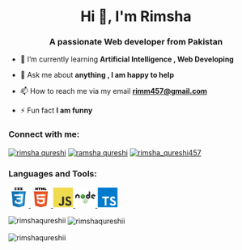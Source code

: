 <h1 align="center">Hi 👋, I'm Rimsha</h1>
<h3 align="center">A passionate Web developer from Pakistan</h3>


- 🌱 I’m currently learning **Artificial Intelligence , Web Developing**

- 💬 Ask me about **anything , I am happy to help**

- 📫 How to reach me via my email **rimm457@gmail.com**

- ⚡ Fun fact **I am funny**

<h3 align="left">Connect with me:</h3>
<p align="left">
<a href="https://linkedin.com/in/rimsha qureshi" target="blank"><img align="center" src="https://raw.githubusercontent.com/rahuldkjain/github-profile-readme-generator/master/src/images/icons/Social/linked-in-alt.svg" alt="rimsha qureshi" height="30" width="40" /></a>
<a href="https://fb.com/ramsha qureshi" target="blank"><img align="center" src="https://raw.githubusercontent.com/rahuldkjain/github-profile-readme-generator/master/src/images/icons/Social/facebook.svg" alt="ramsha qureshi" height="30" width="40" /></a>
<a href="https://instagram.com/rimsha_qureshi457" target="blank"><img align="center" src="https://raw.githubusercontent.com/rahuldkjain/github-profile-readme-generator/master/src/images/icons/Social/instagram.svg" alt="rimsha_qureshi457" height="30" width="40" /></a>
</p>

<h3 align="left">Languages and Tools:</h3>
<p align="left"> <a href="https://www.w3schools.com/css/" target="_blank" rel="noreferrer"> <img src="https://raw.githubusercontent.com/devicons/devicon/master/icons/css3/css3-original-wordmark.svg" alt="css3" width="40" height="40"/> </a> <a href="https://www.w3.org/html/" target="_blank" rel="noreferrer"> <img src="https://raw.githubusercontent.com/devicons/devicon/master/icons/html5/html5-original-wordmark.svg" alt="html5" width="40" height="40"/> </a> <a href="https://developer.mozilla.org/en-US/docs/Web/JavaScript" target="_blank" rel="noreferrer"> <img src="https://raw.githubusercontent.com/devicons/devicon/master/icons/javascript/javascript-original.svg" alt="javascript" width="40" height="40"/> </a> <a href="https://nodejs.org" target="_blank" rel="noreferrer"> <img src="https://raw.githubusercontent.com/devicons/devicon/master/icons/nodejs/nodejs-original-wordmark.svg" alt="nodejs" width="40" height="40"/> </a> <a href="https://www.typescriptlang.org/" target="_blank" rel="noreferrer"> <img src="https://raw.githubusercontent.com/devicons/devicon/master/icons/typescript/typescript-original.svg" alt="typescript" width="40" height="40"/> </a> </p>

<p><img align="left" src="https://github-readme-stats.vercel.app/api/top-langs?username=rimshaqureshii&show_icons=true&locale=en&layout=compact" alt="rimshaqureshii" /></p>

<p>&nbsp;<img align="center" src="https://github-readme-stats.vercel.app/api?username=rimshaqureshii&show_icons=true&locale=en" alt="rimshaqureshii" /></p>

<p><img align="center" src="https://github-readme-streak-stats.herokuapp.com/?user=rimshaqureshii&" alt="rimshaqureshii" /></p>
